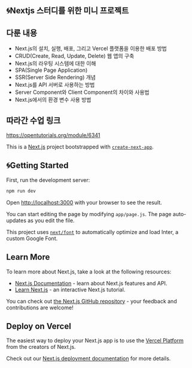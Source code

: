 ## 🌀Nextjs 스터디를 위한 미니 프로젝트

## 다룬 내용
- Next.js의 설치, 실행, 배포, 그리고 Vercel 플랫폼을 이용한 배포 방법
- CRUD(Create, Read, Update, Delete) 웹 앱의 구축
- Next.js의 라우팅 시스템에 대한 이해
- SPA(Single Page Application) 
- SSR(Server Side Rendering) 개념
- Next.js를 API 서버로 사용하는 방법
- Server Component와 Client Component의 차이와 사용법
- Next.js에서의 환경 변수 사용 방법

## 따라간 수업 링크
<https://opentutorials.org/module/6341>

This is a [Next.js](https://nextjs.org/) project bootstrapped with [`create-next-app`](https://github.com/vercel/next.js/tree/canary/packages/create-next-app).

## 🌀Getting Started

First, run the development server:

```bash
npm run dev
```

Open [http://localhost:3000](http://localhost:3000) with your browser to see the result.

You can start editing the page by modifying `app/page.js`. The page auto-updates as you edit the file.

This project uses [`next/font`](https://nextjs.org/docs/basic-features/font-optimization) to automatically optimize and load Inter, a custom Google Font.

## Learn More

To learn more about Next.js, take a look at the following resources:

- [Next.js Documentation](https://nextjs.org/docs) - learn about Next.js features and API.
- [Learn Next.js](https://nextjs.org/learn) - an interactive Next.js tutorial.

You can check out [the Next.js GitHub repository](https://github.com/vercel/next.js/) - your feedback and contributions are welcome!

## Deploy on Vercel

The easiest way to deploy your Next.js app is to use the [Vercel Platform](https://vercel.com/new?utm_medium=default-template&filter=next.js&utm_source=create-next-app&utm_campaign=create-next-app-readme) from the creators of Next.js.

Check out our [Next.js deployment documentation](https://nextjs.org/docs/deployment) for more details.
